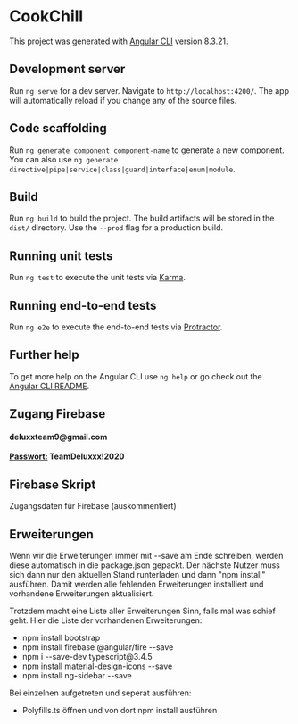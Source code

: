 # CookChill

This project was generated with [Angular CLI](https://github.com/angular/angular-cli) version 8.3.21.

## Development server

Run `ng serve` for a dev server. Navigate to `http://localhost:4200/`. The app will automatically reload if you change any of the source files.

## Code scaffolding

Run `ng generate component component-name` to generate a new component. You can also use `ng generate directive|pipe|service|class|guard|interface|enum|module`.

## Build

Run `ng build` to build the project. The build artifacts will be stored in the `dist/` directory. Use the `--prod` flag for a production build.

## Running unit tests

Run `ng test` to execute the unit tests via [Karma](https://karma-runner.github.io).

## Running end-to-end tests

Run `ng e2e` to execute the end-to-end tests via [Protractor](http://www.protractortest.org/).

## Further help

To get more help on the Angular CLI use `ng help` or go check out the [Angular CLI README](https://github.com/angular/angular-cli/blob/master/README.md).

## Zugang Firebase
<h4>deluxxteam9@gmail.com</h4>
<b><u>Passwort:</u> TeamDeluxxx!2020</b>

## Firebase Skript
<p>Zugangsdaten für Firebase (auskommentiert)</p>
<!-- The core Firebase JS SDK is always required and must be listed first -->
<script src="https://www.gstatic.com/firebasejs/7.7.0/firebase-app.js"></script>

<!-- TODO: Add SDKs for Firebase products that you want to use
     https://firebase.google.com/docs/web/setup#available-libraries -->

<script>
  // Your web app's Firebase configuration
  var firebaseConfig = {
    apiKey: "AIzaSyDFK_xVqQL-7PjwAQRYrYeDNfM59_d1V2g",
    authDomain: "team-deluxxe.firebaseapp.com",
    databaseURL: "https://team-deluxxe.firebaseio.com",
    projectId: "team-deluxxe",
    storageBucket: "team-deluxxe.appspot.com",
    messagingSenderId: "565630719372",
    appId: "1:565630719372:web:8cac8b76f8a4151d2532a9"
  };
  // Initialize Firebase
  firebase.initializeApp(firebaseConfig);
</script>

## Erweiterungen
<p>Wenn wir die Erweiterungen immer mit --save am Ende schreiben, werden diese automatisch in die package.json gepackt. Der nächste Nutzer muss sich dann nur den aktuellen Stand runterladen und dann "npm install" ausführen. Damit werden alle fehlenden Erweiterungen installiert und vorhandene Erweiterungen aktualisiert.</p>
<p>Trotzdem macht eine Liste aller Erweiterungen Sinn, falls mal was schief geht. Hier die Liste der vorhandenen Erweiterungen:</p>
<ul>
<li>npm install bootstrap</li>
<li>npm install firebase @angular/fire --save</li>
<li>npm i --save-dev typescript@3.4.5</li>
<li>npm install material-design-icons --save</li>
<li>npm install ng-sidebar --save</li>
</ul>

<p>Bei einzelnen aufgetreten und seperat ausführen:</p>
<ul>
<li>Polyfills.ts öffnen und von dort npm install ausführen</li>
</ul>
